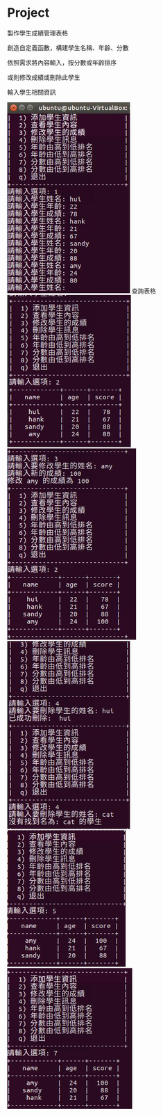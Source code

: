 # Project

製作學生成績管理表格

創造自定義函數，構建學生名稱、年齡、分數

依照需求將內容輸入，按分數或年齡排序

或則修改成績或刪除此學生

輸入學生相關資訊

<img src='https://github.com/huihuiman/Student/blob/master/Student%E5%9C%96%E7%89%87/s1.jpg'>
查詢表格
<img src='https://github.com/huihuiman/Student/blob/master/Student%E5%9C%96%E7%89%87/s2.jpg'><img src='https://github.com/huihuiman/Student/blob/master/Student%E5%9C%96%E7%89%87/s3.jpg'>
<img src='https://github.com/huihuiman/Student/blob/master/Student%E5%9C%96%E7%89%87/s4.jpg'>
<img src='https://github.com/huihuiman/Student/blob/master/Student%E5%9C%96%E7%89%87/s5.jpg'>
<img src='https://github.com/huihuiman/Student/blob/master/Student%E5%9C%96%E7%89%87/s7.jpg'>
